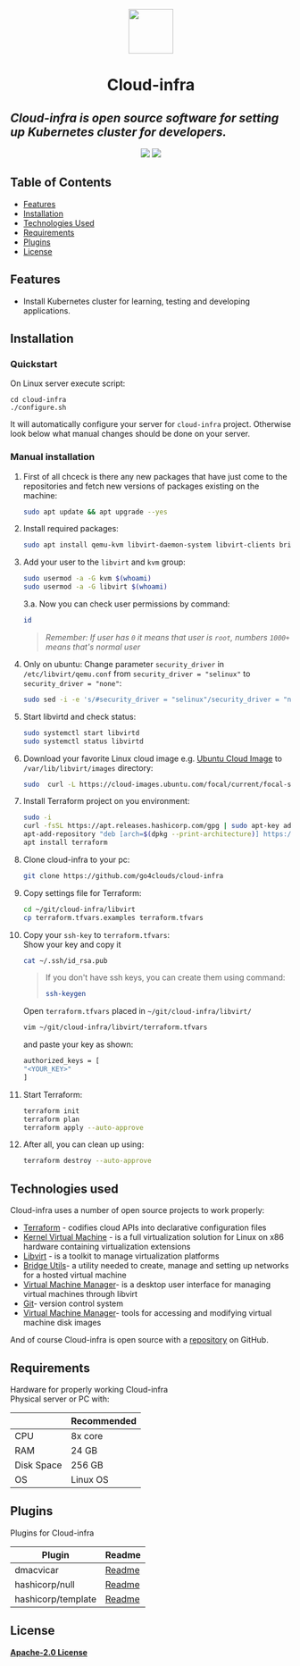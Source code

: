 <p align="center">
  <img src="https://avatars.githubusercontent.com/u/100899821?s=200&v=4"
  width="80" height="80" />
</p>

# <p align="center"> Cloud-infra</p>
## _**Cloud-infra** is open source software for setting up Kubernetes cluster for developers._

[comment]: # (Short text that can be added in future)

<div align="center"> <img src="https://img.shields.io/badge/terraform-%235835CC.svg?style=for-the-badge&logo=terraform&logoColor=white">

<img src="https://img.shields.io/badge/kubernetes-%23326ce5.svg?style=for-the-badge&logo=kubernetes&logoColor=white">
 </div>

## Table of Contents

* [Features](#features)
* [Installation](#installation)
* [Technologies Used](#technologies-used)
* [Requirements](#requirements)
* [Plugins](#plugins)
* [License](#license)

## Features

- Install Kubernetes cluster for learning, testing and developing applications. 

## Installation

### Quickstart

On Linux server execute script:

```shell
cd cloud-infra
./configure.sh
```

It will automatically configure your server for `cloud-infra` project. Otherwise look below what manual changes should be done on your server.

### Manual installation
1. First of all chceck is there any new packages that have just come to the repositories and fetch new versions of packages existing on the machine:
    ```sh
    sudo apt update && apt upgrade --yes
    ```
2. Install required packages:
    ```sh
    sudo apt install qemu-kvm libvirt-daemon-system libvirt-clients bridge-utils virt-manager git-core libguestfs-tools jq
    ```
3. Add your user to the `libvirt` and `kvm` group:
    ```sh
    sudo usermod -a -G kvm $(whoami)
    sudo usermod -a -G libvirt $(whoami)
    ```
    3.a. Now you can check user permissions by command:
    ```sh
    id
    ```
   >_Remember: If user has `0` it means that user is `root`, numbers `1000+` means that's normal user_

4. Only on ubuntu: Change parameter `security_driver` in `/etc/libvirt/qemu.conf` from `security_driver = "selinux"` to `security_driver = "none"`:
    ```sh
    sudo sed -i -e 's/#security_driver = "selinux"/security_driver = "none"/g' /etc/libvirt/qemu.conf
    ```
5. Start libvirtd and check status:
    ```sh
    sudo systemctl start libvirtd
    sudo systemctl status libvirtd
    ```

6. Download your favorite Linux cloud image e.g. [Ubuntu Cloud Image][UbCi] to `/var/lib/libvirt/images` directory:
    ```sh
    sudo  curl -L https://cloud-images.ubuntu.com/focal/current/focal-server-cloudimg-amd64.img --output /var/lib/libvirt/images/focal-server-cloudimg-amd64.img
    ```
    
7.  Install Terraform project on you environment:
    ```sh
    sudo -i
    curl -fsSL https://apt.releases.hashicorp.com/gpg | sudo apt-key add -
    apt-add-repository "deb [arch=$(dpkg --print-architecture)] https://apt.releases.hashicorp.com $(lsb_release -cs) main"
    apt install terraform
    ```
8.  Clone cloud-infra to your pc:
     ```sh
    git clone https://github.com/go4clouds/cloud-infra
    ```
9.  Copy settings file for Terraform:
     ```sh
    cd ~/git/cloud-infra/libvirt
    cp terraform.tfvars.examples terraform.tfvars
    ```  
10. Copy your `ssh-key` to `terraform.tfvars`:  
    Show your key and copy it
    ```sh
    cat ~/.ssh/id_rsa.pub
    ```
    >If you don't have ssh keys, you can create them using command:
    >```sh
    >ssh-keygen
    >```
    Open `terraform.tfvars` placed in `~/git/cloud-infra/libvirt/`

    ```sh
    vim ~/git/cloud-infra/libvirt/terraform.tfvars
    ```
    and paste your key as shown:

    ```sh
    authorized_keys = [
    "<YOUR_KEY>"
    ]
    ```

11. Start Terraform:
    ```sh
    terraform init
    terraform plan
    terraform apply --auto-approve
    ```
12. After all, you can clean up using:
    ```sh
    terraform destroy --auto-approve
    ```
    
## Technologies used

Cloud-infra uses a number of open source projects to work properly:

- [Terraform][TF] - codifies cloud APIs into declarative configuration files
- [Kernel Virtual Machine][KVM] - is a full virtualization solution for Linux on x86 hardware containing virtualization extensions
- [Libvirt][LV] - is a toolkit to manage virtualization platforms
- [Bridge Utils][BU]- a utility needed to create, manage and setting up networks for a hosted virtual machine
- [Virtual Machine Manager][VMM]-  is a desktop user interface for managing virtual machines through libvirt
- [Git][GIT]- version control system
- [Virtual Machine Manager][LGFS]-  tools for accessing and modifying virtual machine disk images

And of course Cloud-infra is open source with a [repository][repo] on GitHub.

## Requirements

Hardware for properly working Cloud-infra  
Physical server or PC with:

|  | Recommended |
| ------ | ------ |
| CPU | 8x core|
| RAM | 24 GB |
| Disk Space |  256 GB |
| OS | Linux OS |

## Plugins

Plugins for Cloud-infra  

|Plugin  | Readme |
| ------ | ------ |
| dmacvicar | [Readme][dma]|
| hashicorp/null | [Readme][null] |
| hashicorp/template |  [Readme][tmpl] |

## License

**[Apache-2.0 License][License]**

[//]: # (These are reference links used in the body)

   [UbCi]: <https://cloud-images.ubuntu.com/>
   [TF]: <https://www.terraform.io>
   [KVM]: <https://phoenixnap.com/kb/ubuntu-install-kvm>
   [repo]: <https://github.com/go4clouds/cloud-infra>
   [LV]: <https://libvirt.org>
   [BU]: <https://www.linuxfromscratch.org/blfs/view/cvs/basicnet/bridge-utils.html>
   [VMM]: <https://virt-manager.org>
   [GIT]: <https://git-scm.com/about>
   [LGFS]: <https://libguestfs.org>
   [License]: <https://github.com/go4clouds/cloud-infra/blob/main/LICENSE>

   [dma]: <https://registry.terraform.io/providers/dmacvicar/libvirt/latest/docs>
   [null]: <https://registry.terraform.io/providers/hashicorp/null/latest/docs>
   [tmpl]: <https://registry.terraform.io/providers/hashicorp/template/latest/docs>
